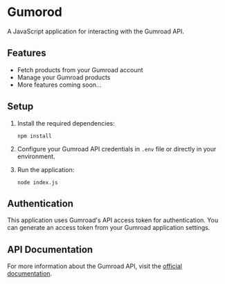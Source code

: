 # Gumorod

A JavaScript application for interacting with the Gumroad API.

## Features

- Fetch products from your Gumroad account
- Manage your Gumroad products
- More features coming soon...

## Setup

1. Install the required dependencies:
   ```
   npm install
   ```

2. Configure your Gumroad API credentials in `.env` file or directly in your environment.

3. Run the application:
   ```
   node index.js
   ```

## Authentication

This application uses Gumroad's API access token for authentication. You can generate an access token from your Gumroad application settings.

## API Documentation

For more information about the Gumroad API, visit the [official documentation](https://app.gumroad.com/api).
